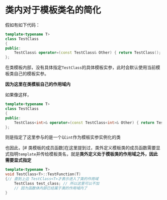 # 类内对于模板类名的简化

假如有如下代码：

```cpp
template<typename T>
class TestClass
{
public:
    TestClass& operator=(const TestClass& Other) { return TestClass(); } // 直接使用了模板类名
};
```

在类模板内部，没有具体指定`TestClass`的具体模板实参，此时会默认使用当前模板类自己的模板实参。

**因为这里在类模板自己的作用域内**

如果像这样，

```cpp
template<typename T>
class TestClass
{
public:
    TestClass<int>& operator=(const TestClass<int>& Other) { return TestClass<int>(); } // 直接使用了模板类名
};
```

则是指定了这里参与的是一个以`int`作为模板实参实例化的类

也因此，[# 类模板的成员函数]在这里提到过，类外定义模板类的成员函数需要显式指明`template`并传给模板类名，就是**类外定义处于模板类的作用域之外，因此需要显式指定**

```cpp
template<typename T>
void TestClass<T>::TestFunction(T)
{// 直到上边 TestClass<T>才表示进入了类的作用域
    TestClass test_class; // 所以这里可以不加
    // 因为函数体内部已经属于类的作用域内了
}
```
